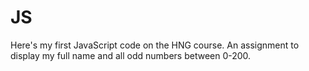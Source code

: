 # JS
Here's my first JavaScript code on the HNG course. 
An assignment to display my full name and all odd numbers between 0-200.
